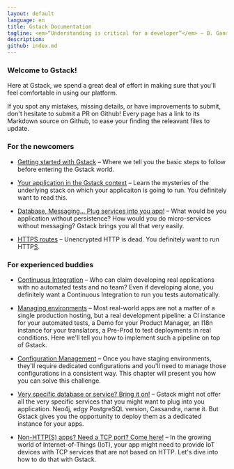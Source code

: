 ```yaml
---
layout: default
language: en
title: Gstack Documentation
tagline: <em>“Understanding is critical for a developer”</em> – B. Gandon
description:
github: index.md
---
```

### Welcome to Gstack!

Here at Gstack, we spend a great deal of effort in making sure that you'll
feel comfortable in using our platform.

If you spot any mistakes, missing details, or have improvements to submit,
don't hesitate to submit a PR on Github! Every page has a link to its Markdown
source on Github, to ease your finding the releavant files to update.


### For the newcomers

 - [Getting started with Gstack](./getting-started) – Where we tell you the
   basic steps to follow before entering the Gstack world.

 - [Your application in the Gstack context](./app-and-context) – Learn the
   mysteries of the underlying stack on which your applicaiton is going to
   run. You definitely want to read this.

 - [Database, Messaging… Plug services into you app!](./plugging-services) –
   What would be you application without persistence? How would you do
   micro-services without messaging? Gstack brings you all that very easily.

 - [HTTPS routes](./https-routes) – Unencrypted HTTP is dead. You definitely want
   to run HTTP<u>S</u>.


### For experienced buddies

 - [Continuous Integration](./continuous-integration) – Who can claim
   developing real applications with no automated tests and no team? Even if
   developing alone, you definitely want a Continuous Integration to run you
   tests automatically.

 - [Managing environments](./environments) – Most real-world apps are not a
   matter of a single production hosting, but a real development pipeline: a
   CI instance for your automated tests, a Demo for your Product Manager, an
   I18n instance for your translators, a Pre-Prod to test deployments in real
   conditions. Here we'll tell you how to implement such a pipeline on top of
   Gstack.

 - [Configuration Management](./config-management) – Once you have staging
   environments, they'll require dedicated configurations and you'll need to
   manage those configurations in a consistent way. This chapter will present
   you how you can solve this challenge.

 - [Very specific database or service? Bring it on!](./user-provided-services)
   – Gstack might not offer all the very specific services that you might want
   to plug into you application. Neo4j, edgy PostgreSQL version, Cassandra,
   name it. But Gstack gives you the opportunity to deploy them as a dedicated
   instance for your apps.

 - [Non-HTTP(S) apps? Need a TCP port? Come here!](./tcp-routes) – In the
   growing world of Internet-of-Things (IoT), your app might need to provide
   IoT devices with TCP services that are not based on HTTP. Let's dive into
   how to do that with Gstack.
